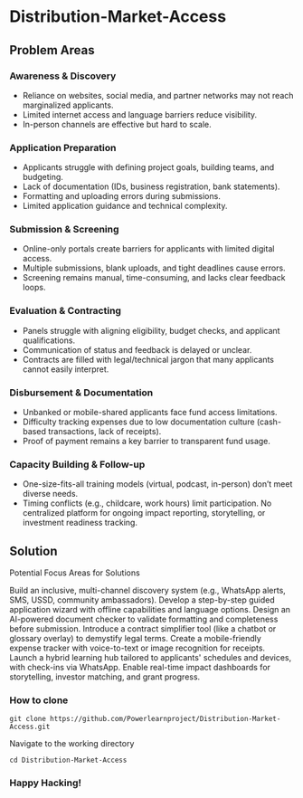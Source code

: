 # Distribution-Market-Access

## Problem Areas
### Awareness & Discovery
- Reliance on websites, social media, and partner networks may not reach marginalized applicants.
- Limited internet access and language barriers reduce visibility.
- In-person channels are effective but hard to scale.
### Application Preparation
- Applicants struggle with defining project goals, building teams, and budgeting.
- Lack of documentation (IDs, business registration, bank statements).
- Formatting and uploading errors during submissions.
- Limited application guidance and technical complexity.
### Submission & Screening
- Online-only portals create barriers for applicants with limited digital access.
- Multiple submissions, blank uploads, and tight deadlines cause errors.
- Screening remains manual, time-consuming, and lacks clear feedback loops.
### Evaluation & Contracting
- Panels struggle with aligning eligibility, budget checks, and applicant qualifications.
- Communication of status and feedback is delayed or unclear.
- Contracts are filled with legal/technical jargon that many applicants cannot easily interpret.
### Disbursement & Documentation
- Unbanked or mobile-shared applicants face fund access limitations.
- Difficulty tracking expenses due to low documentation culture (cash-based transactions, lack of receipts).
- Proof of payment remains a key barrier to transparent fund usage.
### Capacity Building & Follow-up
- One-size-fits-all training models (virtual, podcast, in-person) don’t meet diverse needs.
- Timing conflicts (e.g., childcare, work hours) limit participation.
No centralized platform for ongoing impact reporting, storytelling, or investment readiness tracking.



## Solution
Potential Focus Areas for Solutions

Build an inclusive, multi-channel discovery system (e.g., WhatsApp alerts, SMS, USSD, community ambassadors).
Develop a step-by-step guided application wizard with offline capabilities and language options.
Design an AI-powered document checker to validate formatting and completeness before submission.
Introduce a contract simplifier tool (like a chatbot or glossary overlay) to demystify legal terms.
Create a mobile-friendly expense tracker with voice-to-text or image recognition for receipts.
Launch a hybrid learning hub tailored to applicants' schedules and devices, with check-ins via WhatsApp.
Enable real-time impact dashboards for storytelling, investor matching, and grant progress.

### How to clone
```
git clone https://github.com/Powerlearnproject/Distribution-Market-Access.git
```

Navigate to the working directory

```
cd Distribution-Market-Access
```

### Happy Hacking!
